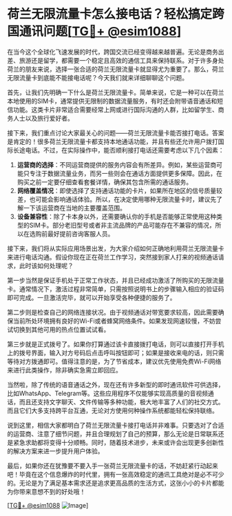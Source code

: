 # 荷兰无限流量卡怎么接电话？轻松搞定跨国通讯问题[[TG💪+ @esim1088](https://t.me/s/esim1088)]

在当今这个全球化飞速发展的时代，跨国交流已经变得越来越普遍。无论是商务出差、旅游还是留学，都需要一个稳定且高效的通信工具来保持联系。对于许多身处荷兰的朋友来说，选择一张合适的荷兰无限流量卡就显得尤为重要了。那么，荷兰无限流量卡到底能不能接电话呢？今天我们就来详细聊聊这个问题。

首先，让我们先明确一下什么是荷兰无限流量卡。简单来说，它是一种可以在荷兰本地使用的SIM卡，通常提供无限制的数据流量服务，有时还会附带语音通话和短信功能。这类卡片非常适合需要经常上网或进行国际沟通的人群，比如留学生、商务人士以及旅行爱好者。

接下来，我们重点讨论大家最关心的问题——荷兰无限流量卡能否接打电话。答案是肯定的！很多荷兰无限流量卡都支持本地通话功能，并且有些还允许用户拨打国际长途电话。不过，在实际操作中，能否顺利接打电话还需要考虑以下几个因素：

1. **运营商的选择**：不同运营商提供的服务内容会有所差异。例如，某些运营商可能只专注于数据流量业务，而另一些则会在通话方面提供更多保障。因此，在购买之前一定要仔细查看套餐详情，确保其包含所需的通话服务。
2. **网络覆盖情况**：即使选择了支持通话功能的卡片，如果所在地区的信号质量较差，也可能会影响通话体验。所以，在决定使用哪种无限流量卡时，建议先了解一下该运营商在当地的主要覆盖范围。
3. **设备兼容性**：除了卡本身以外，还需要确认你的手机是否能够正常使用这种类型的SIM卡。部分老旧型号或者非主流品牌的产品可能存在不兼容的情况，所以在选购前最好提前咨询客服人员。

接下来，我们将从实际应用场景出发，为大家介绍如何正确地利用荷兰无限流量卡来进行电话沟通。假设你现在正在荷兰工作学习，突然接到家人打来的视频通话请求，此时该如何处理呢？

第一步当然是保证手机处于正常工作状态，并且已经成功激活了所购买的无限流量卡。通常情况下，激活过程非常简单，只需按照说明书上的步骤输入相应的验证码即可完成。一旦激活完毕，就可以开始享受各种便捷的服务了。

第二步则是检查自己的网络连接状况。由于视频通话对带宽要求较高，因此需要确保当前所处环境拥有良好的Wi-Fi或者蜂窝网络条件。如果发现网速较慢，不妨尝试切换到其他可用的热点位置试试看。

第三步就是正式拨号了。如果你打算通过该卡直接拨打电话，则可以直接打开手机上的拨号界面，输入对方号码后点击呼叫按钮即可；如果是接收来电的话，则只需等待对方拨通即可。值得注意的是，为了节省成本，建议优先使用免费Wi-Fi网络来进行此类操作，除非确实急需立即回应。

当然啦，除了传统的语音通话之外，现在还有许多新型的即时通讯软件可供选择，比如WhatsApp、Telegram等。这些应用程序不仅能够实现高质量的音视频通话，而且还支持文字聊天、文件传输等多种功能，极大地丰富了人们的社交方式。而且它们大多支持跨平台互通，无论对方使用何种操作系统都能轻松保持联络。

说到这里，相信大家都明白了荷兰无限流量卡接打电话并非难事。只要选对了合适的运营商、注意了细节问题，并且合理规划了自己的预算，那么无论是日常联系还是紧急求助都将变得十分顺畅。同时，随着技术进步，未来或许会出现更多创新性的解决方案来进一步提升用户体验。

最后，如果你还在犹豫要不要入手一张荷兰无限流量卡的话，不妨赶紧行动起来吧！毕竟在这个信息爆炸的时代里，拥有一张高效稳定的通讯工具绝对是必不可少的。无论是为了满足基本需求还是追求更高品质的生活方式，这张小小的卡片都能为你带来意想不到的好处哦！

[[TG💪+ @esim1088](https://t.me/s/esim1088) ![Image](https://i.postimg.cc/4NQfJmqS/Snipaste-2025-05-13-00-14-12.png)]